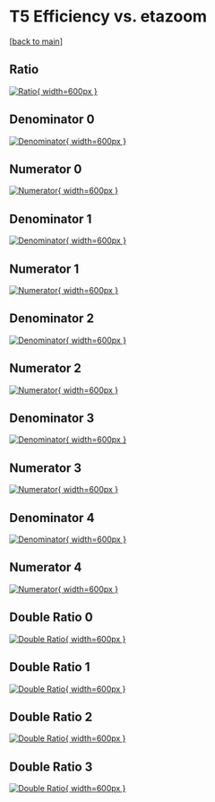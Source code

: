 # T5 Efficiency vs. etazoom

[[back to main](./)]



## Ratio

[![Ratio](../mtv/var/T5_loweta_13_0_eff_etazoom.png){ width=600px }](../mtv/var/T5_loweta_13_0_eff_etazoom.pdf)

## Denominator 0

[![Denominator](../mtv/den/T5_loweta_13_0_eff_etazoom_den0.png){ width=600px }](../mtv/den/T5_loweta_13_0_eff_etazoom_den0.pdf)

## Numerator 0

[![Numerator](../mtv/num/T5_loweta_13_0_eff_etazoom_num0.png){ width=600px }](../mtv/num/T5_loweta_13_0_eff_etazoom_num0.pdf)

## Denominator 1

[![Denominator](../mtv/den/T5_loweta_13_0_eff_etazoom_den1.png){ width=600px }](../mtv/den/T5_loweta_13_0_eff_etazoom_den1.pdf)

## Numerator 1

[![Numerator](../mtv/num/T5_loweta_13_0_eff_etazoom_num1.png){ width=600px }](../mtv/num/T5_loweta_13_0_eff_etazoom_num1.pdf)

## Denominator 2

[![Denominator](../mtv/den/T5_loweta_13_0_eff_etazoom_den2.png){ width=600px }](../mtv/den/T5_loweta_13_0_eff_etazoom_den2.pdf)

## Numerator 2

[![Numerator](../mtv/num/T5_loweta_13_0_eff_etazoom_num2.png){ width=600px }](../mtv/num/T5_loweta_13_0_eff_etazoom_num2.pdf)

## Denominator 3

[![Denominator](../mtv/den/T5_loweta_13_0_eff_etazoom_den3.png){ width=600px }](../mtv/den/T5_loweta_13_0_eff_etazoom_den3.pdf)

## Numerator 3

[![Numerator](../mtv/num/T5_loweta_13_0_eff_etazoom_num3.png){ width=600px }](../mtv/num/T5_loweta_13_0_eff_etazoom_num3.pdf)

## Denominator 4

[![Denominator](../mtv/den/T5_loweta_13_0_eff_etazoom_den4.png){ width=600px }](../mtv/den/T5_loweta_13_0_eff_etazoom_den4.pdf)

## Numerator 4

[![Numerator](../mtv/num/T5_loweta_13_0_eff_etazoom_num4.png){ width=600px }](../mtv/num/T5_loweta_13_0_eff_etazoom_num4.pdf)

## Double Ratio 0

[![Double Ratio](../mtv/ratio/T5_loweta_13_0_eff_etazoom_ratio0.png){ width=600px }](../mtv/ratio/T5_loweta_13_0_eff_etazoom_ratio0.pdf)

## Double Ratio 1

[![Double Ratio](../mtv/ratio/T5_loweta_13_0_eff_etazoom_ratio1.png){ width=600px }](../mtv/ratio/T5_loweta_13_0_eff_etazoom_ratio1.pdf)

## Double Ratio 2

[![Double Ratio](../mtv/ratio/T5_loweta_13_0_eff_etazoom_ratio2.png){ width=600px }](../mtv/ratio/T5_loweta_13_0_eff_etazoom_ratio2.pdf)

## Double Ratio 3

[![Double Ratio](../mtv/ratio/T5_loweta_13_0_eff_etazoom_ratio3.png){ width=600px }](../mtv/ratio/T5_loweta_13_0_eff_etazoom_ratio3.pdf)

